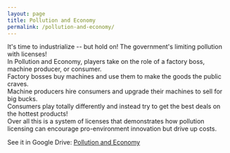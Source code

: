 ```yaml
---
layout: page
title: Pollution and Economy
permalink: /pollution-and-economy/
---
```

It's time to industrialize -- but hold on! The government's limiting pollution with licenses!  
In Pollution and Economy, players take on the role of a factory boss, machine producer, or consumer.  
Factory bosses buy machines and use them to make the goods the public craves.  
Machine producers hire consumers and upgrade their machines to sell for big bucks.  
Consumers play totally differently and instead try to get the best deals on the hottest products!  
Over all this is a system of licenses that demonstrates how pollution licensing can encourage pro-environment innovation but drive up costs.

See it in Google Drive: [Pollution and Economy](https://drive.google.com/open?id=1Wd-ssQVCOAztLupD5l8z_6Lw-pjJpmjs)
